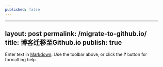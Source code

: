 ```yaml
---
published: false
---
```


---
layout: post
permalink: /migrate-to-github.io/
title: 博客迁移至Github.io
publish: true
---

Enter text in [Markdown](http://daringfireball.net/projects/markdown/). Use the toolbar above, or click the **?** button for formatting help.